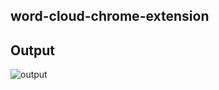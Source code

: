 ## word-cloud-chrome-extension

## Output

![output](https://res.cloudinary.com/silverbirder/image/upload/v1552224172/word-cloud-chrome-extension/word-cloud-chrome-extension.gif)
